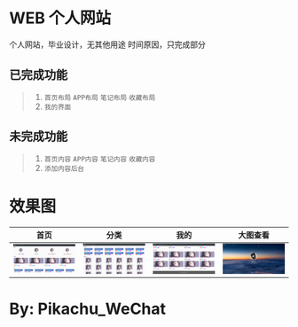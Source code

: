 WEB 个人网站
==============
个人网站，毕业设计，无其他用途
时间原因，只完成部分


已完成功能
---
>1. `首页布局` `APP布局` `笔记布局` `收藏布局`
>2. `我的界面`

未完成功能
---
>1. `首页内容` `APP内容` `笔记内容` `收藏内容`
>2. `添加内容后台`


效果图
===
|首页|分类|我的|大图查看|
|:---:|:---:|:---:|:---:|
| ![](/image/1.png) | ![](/image/2.png) | ![](/image/3.png) | ![](/image/4.png) |

By: Pikachu_WeChat
===